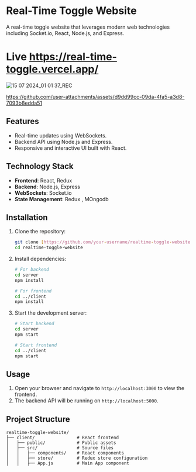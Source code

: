 # Real-Time Toggle Website

A real-time toggle website that leverages modern web technologies including Socket.io, React, Node.js, and Express.

# Live https://real-time-toggle.vercel.app/

![15 07 2024_01 01 37_REC](https://github.com/user-attachments/assets/2c3f6960-bd38-4d62-aff6-7c117fb581d0)


https://github.com/user-attachments/assets/d9dd99cc-09da-4fa5-a3d8-7093b8edda51


## Features

- Real-time updates using WebSockets.
- Backend API using Node.js and Express.
- Responsive and interactive UI built with React.

## Technology Stack

- **Frontend**: React, Redux
- **Backend**: Node.js, Express
- **WebSockets**: Socket.io
- **State Management**: Redux , MOngodb

## Installation

1. Clone the repository:

    ```bash
    git clone [https://github.com/your-username/realtime-toggle-website.git](https://github.com/Vicky8180/Real-time-Toggle-)
    cd realtime-toggle-website
    ```

2. Install dependencies:

    ```bash
    # For backend
    cd server
    npm install

    # For frontend
    cd ../client
    npm install
    ```

3. Start the development server:

    ```bash
    # Start backend
    cd server
    npm start

    # Start frontend
    cd ../client
    npm start
    ```

## Usage

1. Open your browser and navigate to `http://localhost:3000` to view the frontend.
2. The backend API will be running on `http://localhost:5000`.

## Project Structure

```plaintext
realtime-toggle-website/
├── client/                # React frontend
│   ├── public/            # Public assets
│   ├── src/               # Source files
│   │   ├── components/    # React components
│   │   ├── store/         # Redux store configuration
│   │   ├── App.js         # Main App component
